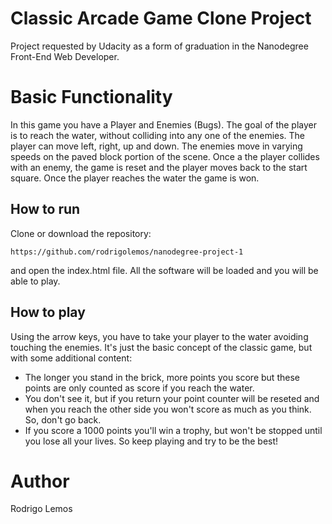 # Classic Arcade Game Clone Project

Project requested by Udacity as a form of graduation in the Nanodegree Front-End Web Developer.

# Basic Functionality

In this game you have a Player and Enemies (Bugs). The goal of the player is to reach the water, without colliding into any one of the enemies. The player can move left, right, up and down. The enemies move in varying speeds on the paved block portion of the scene. Once a the player collides with an enemy, the game is reset and the player moves back to the start square. Once the player reaches the water the game is won.

## How to run

Clone or download the repository:
```
https://github.com/rodrigolemos/nanodegree-project-1
```
and open the index.html file. All the software will be loaded and you will be able to play.

## How to play

Using the arrow keys, you have to take your player to the water avoiding touching the enemies. It's just the basic concept of the classic game, but with some additional content:
* The longer you stand in the brick, more points you score but these points are only counted as score if you reach the water.
* You don't see it, but if you return your point counter will be reseted and when you reach the other side you won't score as much as you think. So, don't go back.
* If you score a 1000 points you'll win a trophy, but won't be stopped until you lose all your lives. So keep playing and try to be the best!

# Author

Rodrigo Lemos

